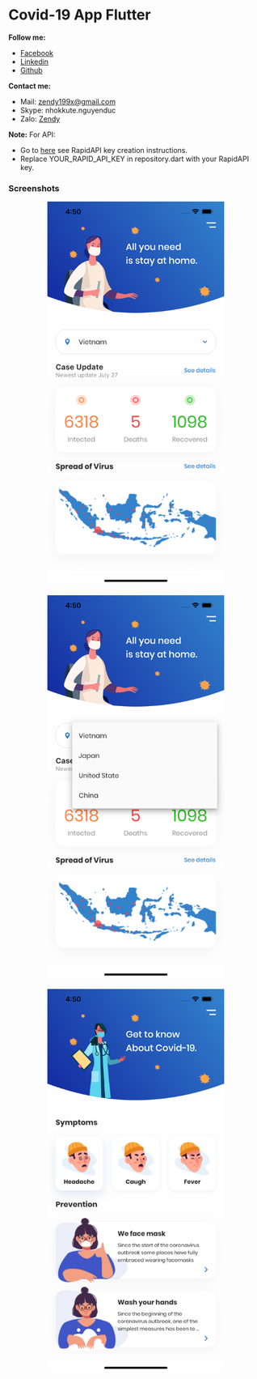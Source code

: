 # Covid-19 App Flutter

**Follow me:**
- [Facebook](https://www.facebook.com/zendy199x/)
- [Linkedin](https://www.linkedin.com/in/zendy199x/)
- [Github](https://www.github.com/zendy199x/)

**Contact me:**
- Mail: <a href="mailto:zendy199x@gmail.com">zendy199x@gmail.com</a>
- Skype: nhokkute.nguyenduc
- Zalo: [Zendy](https://zalo.me/nguyenduc94/)

**Note:** For API:
- Go to [here](https://docs.rapidapi.com/docs/keys) see RapidAPI key creation instructions.
- Replace YOUR_RAPID_API_KEY in repository.dart with your RapidAPI key.
### Screenshots

<p align="center">
  <img src="/screenshots/screenshot_1.png" width="350">
  <br/>
  <br/>
  <img src="/screenshots/screenshot_2.png" width="350">
  <br/>
  <br/>
  <img src="/screenshots/screenshot_3.png" width="350">
</p>

